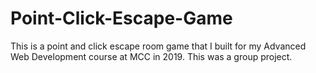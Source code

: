 # Point-Click-Escape-Game
This is a point and click escape room game that I built for my Advanced Web Development course at MCC in 2019. This was a group project.
